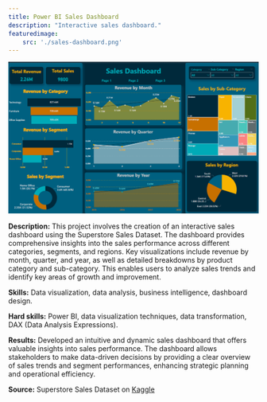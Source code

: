 ```yaml
---
title: Power BI Sales Dashboard 
description: "Interactive sales dashboard."
featuredimage:
    src: './sales-dashboard.png'
---
```

![Power BI Dashboard](./sales-dashboard.png)

**Description:**
This project involves the creation of an interactive sales dashboard using the Superstore Sales Dataset. The dashboard provides comprehensive insights into the sales performance across different categories, segments, and regions. Key visualizations include revenue by month, quarter, and year, as well as detailed breakdowns by product category and sub-category. This enables users to analyze sales trends and identify key areas of growth and improvement.

**Skills:**
Data visualization, data analysis, business intelligence, dashboard design.

**Hard skills:**
Power BI, data visualization techniques, data transformation, DAX (Data Analysis Expressions).

**Results:**
Developed an intuitive and dynamic sales dashboard that offers valuable insights into sales performance. The dashboard allows stakeholders to make data-driven decisions by providing a clear overview of sales trends and segment performances, enhancing strategic planning and operational efficiency.

**Source:** Superstore Sales Dataset on [ Kaggle](https://www.kaggle.com/datasets/rohitsahoo/sales-forecasting)